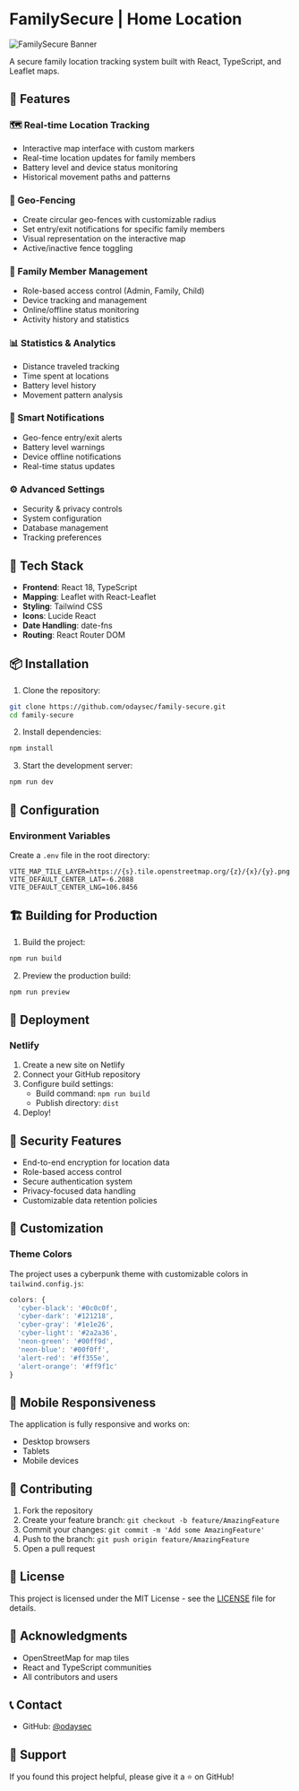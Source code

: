 # FamilySecure | Home Location 

![FamilySecure Banner](.jpeg)

A secure family location tracking system built with React, TypeScript, and Leaflet maps.

## 🌟 Features

### 🗺️ Real-time Location Tracking
- Interactive map interface with custom markers
- Real-time location updates for family members
- Battery level and device status monitoring
- Historical movement paths and patterns

### 🎯 Geo-Fencing
- Create circular geo-fences with customizable radius
- Set entry/exit notifications for specific family members
- Visual representation on the interactive map
- Active/inactive fence toggling

### 👥 Family Member Management
- Role-based access control (Admin, Family, Child)
- Device tracking and management
- Online/offline status monitoring
- Activity history and statistics

### 📊 Statistics & Analytics
- Distance traveled tracking
- Time spent at locations
- Battery level history
- Movement pattern analysis

### 🔔 Smart Notifications
- Geo-fence entry/exit alerts
- Battery level warnings
- Device offline notifications
- Real-time status updates

### ⚙️ Advanced Settings
- Security & privacy controls
- System configuration
- Database management
- Tracking preferences

## 🚀 Tech Stack

- **Frontend**: React 18, TypeScript
- **Mapping**: Leaflet with React-Leaflet
- **Styling**: Tailwind CSS
- **Icons**: Lucide React
- **Date Handling**: date-fns
- **Routing**: React Router DOM

## 📦 Installation

1. Clone the repository:
```bash
git clone https://github.com/odaysec/family-secure.git
cd family-secure
```

2. Install dependencies:
```bash
npm install
```

3. Start the development server:
```bash
npm run dev
```

## 🔧 Configuration

### Environment Variables

Create a `.env` file in the root directory:

```env
VITE_MAP_TILE_LAYER=https://{s}.tile.openstreetmap.org/{z}/{x}/{y}.png
VITE_DEFAULT_CENTER_LAT=-6.2088
VITE_DEFAULT_CENTER_LNG=106.8456
```

## 🏗️ Building for Production

1. Build the project:
```bash
npm run build
```

2. Preview the production build:
```bash
npm run preview
```

## 🚀 Deployment

### Netlify

1. Create a new site on Netlify
2. Connect your GitHub repository
3. Configure build settings:
   - Build command: `npm run build`
   - Publish directory: `dist`
4. Deploy!

## 🔐 Security Features

- End-to-end encryption for location data
- Role-based access control
- Secure authentication system
- Privacy-focused data handling
- Customizable data retention policies

## 🎨 Customization

### Theme Colors

The project uses a cyberpunk theme with customizable colors in `tailwind.config.js`:

```javascript
colors: {
  'cyber-black': '#0c0c0f',
  'cyber-dark': '#121218',
  'cyber-gray': '#1e1e26',
  'cyber-light': '#2a2a36',
  'neon-green': '#00ff9d',
  'neon-blue': '#00f0ff',
  'alert-red': '#ff355e',
  'alert-orange': '#ff9f1c'
}
```

## 📱 Mobile Responsiveness

The application is fully responsive and works on:
- Desktop browsers
- Tablets
- Mobile devices

## 🤝 Contributing

1. Fork the repository
2. Create your feature branch: `git checkout -b feature/AmazingFeature`
3. Commit your changes: `git commit -m 'Add some AmazingFeature'`
4. Push to the branch: `git push origin feature/AmazingFeature`
5. Open a pull request

## 📄 License

This project is licensed under the MIT License - see the [LICENSE](LICENSE) file for details.

## 🙏 Acknowledgments

- OpenStreetMap for map tiles
- React and TypeScript communities
- All contributors and users

## 📞 Contact

- GitHub: [@odaysec](https://github.com/odaysec)

## 🌟 Support

If you found this project helpful, please give it a ⭐️ on GitHub!
